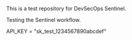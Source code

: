This is a test repository for DevSecOps Sentinel.

Testing the Sentinel workflow.

API_KEY = "sk_test_1234567890abcdef"

